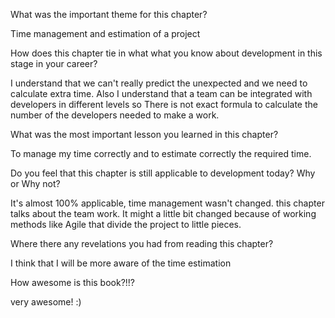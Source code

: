 What was the important theme for this chapter?

Time management and estimation of a project

How does this chapter tie in what what you know about development in this stage in your career?

I understand that we can't really predict the unexpected and we need to calculate extra time. Also I understand that a team can be integrated with developers in different levels so There is not exact formula to calculate the number of the developers needed to make a work.

What was the most important lesson you learned in this chapter?

To manage my time correctly and to estimate correctly the required time.

Do you feel that this chapter is still applicable to development today? Why or Why not?

It's almost 100% applicable, time management wasn't changed. this chapter talks about the team work. It might a little bit changed because of working methods like Agile that divide the project to little pieces.

Where there any revelations you had from reading this chapter?

I think that I will be more aware of the time estimation

How awesome is this book?!!?

very awesome! :)